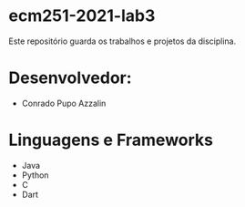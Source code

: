 # ecm251-2021-lab3
Este repositório guarda os trabalhos e projetos da disciplina.

# Desenvolvedor:
- Conrado Pupo Azzalin

# Linguagens e Frameworks
- Java
- Python
- C
- Dart

 
